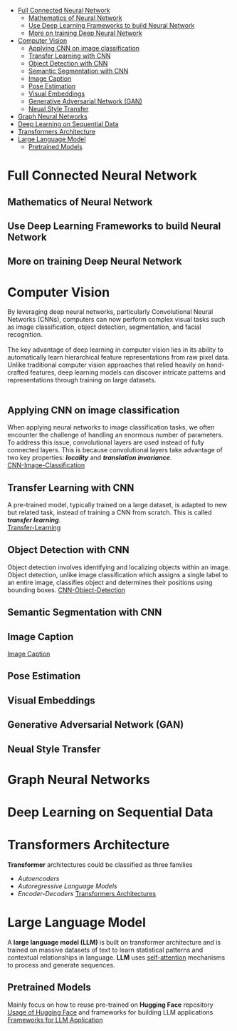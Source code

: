 - [Full Connected Neural Network](#full-connected-neural-network)
  - [Mathematics of Neural Network](#mathematics-of-neural-network)
  - [Use Deep Learning Frameworks to build Neural Network](#use-deep-learning-frameworks-to-build-neural-network)
  - [More on training Deep Neural Network](#more-on-training-deep-neural-network)
- [Computer Vision](#computer-vision)
  - [Applying CNN on image classification](#applying-cnn-on-image-classification)
  - [Transfer Learning with CNN](#transfer-learning-with-cnn)
  - [Object Detection with CNN](#object-detection-with-cnn)
  - [Semantic Segmentation with CNN](#semantic-segmentation-with-cnn)
  - [Image Caption](#image-caption)
  - [Pose Estimation](#pose-estimation)
  - [Visual Embeddings](#visual-embeddings)
  - [Generative Adversarial Network (GAN)](#generative-adversarial-network-gan)
  - [Neual Style Transfer](#neual-style-transfer)
- [Graph Neural Networks](#graph-neural-networks)
- [Deep Learning on Sequential Data](#deep-learning-on-sequential-data)
- [Transformers Architecture](#transformers-architecture)
- [Large Language Model](#large-language-model)
  - [Pretrained Models](#pretrained-models)

# Full Connected Neural Network

## Mathematics of Neural Network

## Use Deep Learning Frameworks to build Neural Network

## More on training Deep Neural Network

# Computer Vision
By leveraging deep neural networks, particularly Convolutional Neural Networks (CNNs), computers can now perform complex visual tasks such as image classification, object detection, segmentation, and facial recognition. <br>
<br>
The key advantage of deep learning in computer vision lies in its ability to automatically learn hierarchical feature representations from raw pixel data. Unlike traditional computer vision approaches that relied heavily on hand-crafted features, deep learning models can discover intricate patterns and representations through training on large datasets.<br>
<br>

## Applying CNN on image classification
When applying neural networks to image classification tasks, we often encounter the challenge of handling an enormous number of parameters. To address this issue, convolutional layers are used instead of fully connected layers. This is because convolutional layers take advantage of two key properties: <b><i>locality</i></b> and <b><i>translation invariance</i></b>. <br>
[CNN-Image-Classification](Computer-Vision/CNN-Image-Classification/README.md)

## Transfer Learning with CNN
A pre-trained model, typically trained on a large dataset, is adapted to new but related task, instead of training a CNN from scratch. This is called <b><i>transfer learning</i></b>. <br>
[Transfer-Learning](Computer-Vision/Transfer-Learning/README.md)

## Object Detection with CNN
Object detection involves identifying and localizing objects within an image. Object detection, unlike image classification which assigns a single label to an entire image, classifies object and determines their positions using bounding boxes.
[CNN-Object-Detection](Computer-Vision/CNN-Object-Detection/README.md)

## Semantic Segmentation with CNN

## Image Caption
[Image Caption](Computer-Vision/Image-Caption/README.md)

## Pose Estimation

## Visual Embeddings

## Generative Adversarial Network (GAN)

## Neual Style Transfer

# Graph Neural Networks

# Deep Learning on Sequential Data

# Transformers Architecture
**Transformer** architectures could be classified as three families
- <i>Autoencoders</i>
- <i>Autoregressive Language Models</i>
- <i>Encoder-Decoders</i>
[Transformers Architectures](Transformer-Architecture/README.md)

# Large Language Model
A **large language model (LLM)** is built on transformer architecture and is trained on massive datasets of text to learn statistical patterns and contextual relationships in language. **LLM** uses <u>self-attention</u> mechanisms to process and generate sequences.

## Pretrained Models
Mainly focus on how to reuse pre-trained on **Hugging Face** repository [Usage of Hugging Face](Large-Language-Models/Pretrained-Models/README.md) and frameworks for building LLM applications [Frameworks for LLM Application](Large-Langhage-Models/LLM-Application-Frameworks/README.md)
